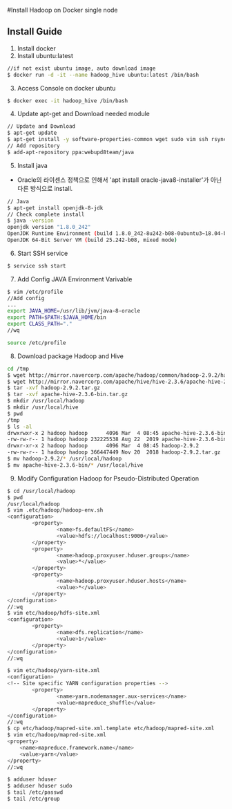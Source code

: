 #Install Hadoop on Docker single node
## Install Guide
1. Install docker
2. Install ubuntu:latest
```sh
//if not exist ubuntu image, auto download image
$ docker run -d -it --name hadoop_hive ubuntu:latest /bin/bash
```

3. Access Console on docker ubuntu
```sh
$ docker exec -it hadoop_hive /bin/bash
```

4. Update apt-get and Download needed module 
```sh
// Update and Download
$ apt-get update
$ apt-get install -y software-properties-common wget sudo vim ssh rsync git
// Add repository
$ add-apt-repository ppa:webupd8team/java
```

5. Install java
- Oracle의 라이센스 정책으로 인해서 'apt install oracle-java8-installer'가 아닌 다른 방식으로 install.
```sh
// Java
$ apt-get install openjdk-8-jdk
// Check complete install
$ java -version
openjdk version "1.8.0_242"
OpenJDK Runtime Environment (build 1.8.0_242-8u242-b08-0ubuntu3~18.04-b08)
OpenJDK 64-Bit Server VM (build 25.242-b08, mixed mode)
```

6. Start SSH service
```sh
$ service ssh start
```

7. Add Config JAVA Environment Varivable
```sh
$ vim /etc/profile
//Add config
...
export JAVA_HOME=/usr/lib/jvm/java-8-oracle
export PATH=$PATH:$JAVA_HOME/bin
export CLASS_PATH="."
//wq

source /etc/profile
```

8. Download package Hadoop and Hive
```sh
cd /tmp
$ wget http://mirror.navercorp.com/apache/hadoop/common/hadoop-2.9.2/hadoop-2.9.2.tar.gz
$ wget http://mirror.navercorp.com/apache/hive/hive-2.3.6/apache-hive-2.3.6-bin.tar.gz
$ tar -xvf hadoop-2.9.2.tar.gz
$ tar -xvf apache-hive-2.3.6-bin.tar.gz
$ mkdir /usr/local/hadoop
$ mkdir /usr/local/hive
$ pwd
/tmp
$ ls -al
drwxrwxr-x 2 hadoop hadoop      4096 Mar  4 08:45 apache-hive-2.3.6-bin
-rw-rw-r-- 1 hadoop hadoop 232225538 Aug 22  2019 apache-hive-2.3.6-bin.tar.gz
drwxr-xr-x 2 hadoop hadoop      4096 Mar  4 08:45 hadoop-2.9.2
-rw-rw-r-- 1 hadoop hadoop 366447449 Nov 20  2018 hadoop-2.9.2.tar.gz
$ mv hadoop-2.9.2/* /usr/local/hadoop
$ mv apache-hive-2.3.6-bin/* /usr/local/hive
```

9. Modify Configuration Hadoop for Pseudo-Distributed Operation
```sh
$ cd /usr/local/hadoop
$ pwd
/usr/local/hadoop
$ vim .etc/hadoop/hadoop-env.sh
<configuration>
        <property>
                <name>fs.defaultFS</name>
                <value>hdfs://localhost:9000</value>
        </property>
        <property>
                <name>hadoop.proxyuser.hduser.groups</name>
                <value>*</value>
        </property>
        <property>
                <name>hadoop.proxyuser.hduser.hosts</name>
                <value>*</value>
        </property>
</configuration>
//:wq
$ vim etc/hadoop/hdfs-site.xml
<configuration>
        <property>
                <name>dfs.replication</name>
                <value>1</value>
        </property>
</configuration>
//:wq

$ vim etc/hadoop/yarn-site.xml
<configuration>
<!-- Site specific YARN configuration properties -->
        <property>
                <name>yarn.nodemanager.aux-services</name>
                <value>mapreduce_shuffle</value>
        </property>
</configuration>
//:wq
$ cp etc/hadoop/mapred-site.xml.template etc/hadoop/mapred-site.xml
$ vim etc/hadoop/mapred-site.xml
<property>
    <name>mapreduce.framework.name</name>
    <value>yarn</value>
</property>
//:wq

$ adduser hduser
$ adduser hduser sudo
$ tail /etc/passwd
$ tail /etc/group

```








